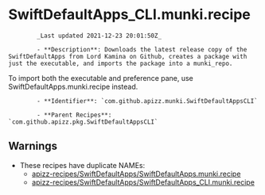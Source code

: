 # SwiftDefaultApps_CLI.munki.recipe

            _Last updated 2021-12-23 20:01:50Z_

            - **Description**: Downloads the latest release copy of the SwiftDefaultApps from Lord Kamina on Github, creates a package with just the executable, and imports the package into a munki_repo.

To import both the executable and preference pane, use SwiftDefaultApps.munki.recipe instead.

            - **Identifier**: `com.github.apizz.munki.SwiftDefaultAppsCLI`

            - **Parent Recipes**: `com.github.apizz.pkg.SwiftDefaultAppsCLI`


## Warnings

- These recipes have duplicate NAMEs:
    - [apizz-recipes/SwiftDefaultApps/SwiftDefaultApps.munki.recipe](/autopkg-dupe-tracker/apizz-recipes/SwiftDefaultApps/SwiftDefaultApps.munki.recipe)
    - [apizz-recipes/SwiftDefaultApps/SwiftDefaultApps_CLI.munki.recipe](/autopkg-dupe-tracker/apizz-recipes/SwiftDefaultApps/SwiftDefaultApps_CLI.munki.recipe)